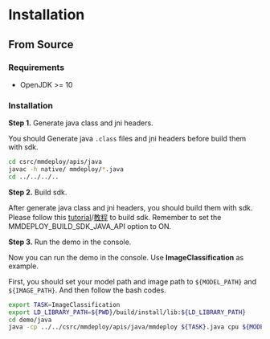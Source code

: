 # Installation

## From Source

### Requirements

- OpenJDK >= 10

### Installation
**Step 1.** Generate java class and jni headers.

You should Generate java `.class` files and jni headers before build them with sdk.

```bash
cd csrc/mmdeploy/apis/java
javac -h native/ mmdeploy/*.java
cd ../../../..
```

**Step 2.** Build sdk.

After generate java class and jni headers, you should build them with sdk. Please follow this [tutorial](../../../../docs/en/01-how-to-build/linux-x86_64.md)/[教程](../../../../docs/zh_cn/01-how-to-build/linux-x86_64.md) to build sdk. Remember to set the MMDEPLOY_BUILD_SDK_JAVA_API option to ON.

**Step 3.** Run the demo in the console.

Now you can run the demo in the console. Use **ImageClassification** as example.

First, you should set your model path and image path to `${MODEL_PATH}` and `${IMAGE_PATH}`. And then follow the bash codes.

```bash
export TASK=ImageClassification
export LD_LIBRARY_PATH=${PWD}/build/install/lib:${LD_LIBRARY_PATH}
cd demo/java
java -cp ../../csrc/mmdeploy/apis/java/mmdeploy ${TASK}.java cpu ${MODEL_PATH} ${IMAGE_PATH}
```
